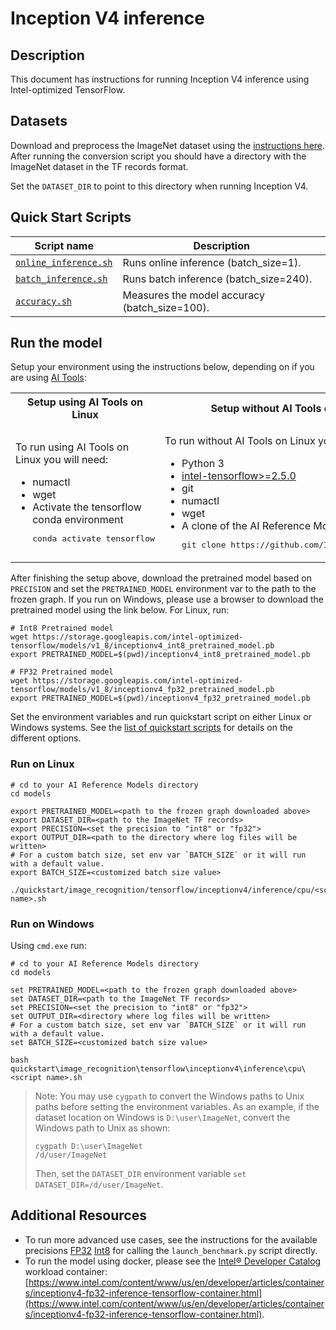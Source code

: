 <!--- 0. Title -->
# Inception V4 inference

<!-- 10. Description -->
## Description

This document has instructions for running Inception V4 inference using
Intel-optimized TensorFlow.

<!--- 30. Datasets -->
## Datasets

Download and preprocess the ImageNet dataset using the [instructions here](/datasets/imagenet/README.md).
After running the conversion script you should have a directory with the
ImageNet dataset in the TF records format.

Set the `DATASET_DIR` to point to this directory when running Inception V4.

<!--- 40. Quick Start Scripts -->
## Quick Start Scripts

| Script name | Description |
|-------------|-------------|
| [`online_inference.sh`](/quickstart/image_recognition/tensorflow/inceptionv4/inference/cpu/online_inference.sh) | Runs online inference (batch_size=1). |
| [`batch_inference.sh`](/quickstart/image_recognition/tensorflow/inceptionv4/inference/cpu/batch_inference.sh) | Runs batch inference (batch_size=240). |
| [`accuracy.sh`](/quickstart/image_recognition/tensorflow/inceptionv4/inference/cpu/accuracy.sh) | Measures the model accuracy (batch_size=100). |

<!--- 50. AI Tools -->
## Run the model

Setup your environment using the instructions below, depending on if you are
using [AI Tools](/docs/general/tensorflow/AITools.md):

<table>
  <tr>
    <th>Setup using AI Tools on Linux</th>
    <th>Setup without AI Tools on Linux</th>
    <th>Setup without AI Tools on Windows</th>
  </tr>
  <tr>
    <td>
      <p>To run using AI Tools on Linux you will need:</p>
      <ul>
        <li>numactl
        <li>wget
        <li>Activate the tensorflow conda environment
        <pre>conda activate tensorflow</pre>
      </ul>
    </td>
    <td>
      <p>To run without AI Tools on Linux you will need:</p>
      <ul>
        <li>Python 3
        <li><a href="https://pypi.org/project/intel-tensorflow/">intel-tensorflow>=2.5.0</a>
        <li>git
        <li>numactl
        <li>wget
        <li>A clone of the AI Reference Models repo<br />
        <pre>git clone https://github.com/IntelAI/models.git</pre>
      </ul>
    </td>
    <td>
      <p>To run without AI Tools on Windows you will need:</p>
      <ul>
        <li><a href="/docs/general/Windows.md">Intel AI Reference Models on Windows Systems prerequisites</a>
        <li>A clone of the AI Reference Models repo<br />
        <pre>git clone https://github.com/IntelAI/models.git</pre>
      </ul>
    </td>
  </tr>
</table>

After finishing the setup above, download the pretrained model based on `PRECISION` and set the
`PRETRAINED_MODEL` environment var to the path to the frozen graph.
If you run on Windows, please use a browser to download the pretrained model using the link below.
For Linux, run:
```
# Int8 Pretrained model
wget https://storage.googleapis.com/intel-optimized-tensorflow/models/v1_8/inceptionv4_int8_pretrained_model.pb
export PRETRAINED_MODEL=$(pwd)/inceptionv4_int8_pretrained_model.pb

# FP32 Pretrained model
wget https://storage.googleapis.com/intel-optimized-tensorflow/models/v1_8/inceptionv4_fp32_pretrained_model.pb
export PRETRAINED_MODEL=$(pwd)/inceptionv4_fp32_pretrained_model.pb
```

Set the environment variables and run quickstart script on either Linux or Windows systems. See the [list of quickstart scripts](#quick-start-scripts) for details on the different options.

### Run on Linux
```
# cd to your AI Reference Models directory
cd models

export PRETRAINED_MODEL=<path to the frozen graph downloaded above>
export DATASET_DIR=<path to the ImageNet TF records>
export PRECISION=<set the precision to "int8" or "fp32">
export OUTPUT_DIR=<path to the directory where log files will be written>
# For a custom batch size, set env var `BATCH_SIZE` or it will run with a default value.
export BATCH_SIZE=<customized batch size value>

./quickstart/image_recognition/tensorflow/inceptionv4/inference/cpu/<script name>.sh
```

### Run on Windows
Using `cmd.exe` run:
```
# cd to your AI Reference Models directory
cd models

set PRETRAINED_MODEL=<path to the frozen graph downloaded above>
set DATASET_DIR=<path to the ImageNet TF records>
set PRECISION=<set the precision to "int8" or "fp32">
set OUTPUT_DIR=<directory where log files will be written>
# For a custom batch size, set env var `BATCH_SIZE` or it will run with a default value.
set BATCH_SIZE=<customized batch size value>

bash quickstart\image_recognition\tensorflow\inceptionv4\inference\cpu\<script name>.sh
```
> Note: You may use `cygpath` to convert the Windows paths to Unix paths before setting the environment variables. 
As an example, if the dataset location on Windows is `D:\user\ImageNet`, convert the Windows path to Unix as shown:
> ```
> cygpath D:\user\ImageNet
> /d/user/ImageNet
>```
>Then, set the `DATASET_DIR` environment variable `set DATASET_DIR=/d/user/ImageNet`.

<!--- 90. Resource Links-->
## Additional Resources

* To run more advanced use cases, see the instructions for the available precisions [FP32](fp32/Advanced.md) [Int8](int8/Advanced.md) [<bfloat16 precision>](<bfloat16 advanced readme link>) for calling the `launch_benchmark.py` script directly.
* To run the model using docker, please see the [Intel® Developer Catalog](https://www.intel.com/content/www/us/en/developer/tools/software-catalog/containers.html)
  workload container:<br />
  [https://www.intel.com/content/www/us/en/developer/articles/containers/inceptionv4-fp32-inference-tensorflow-container.html](https://www.intel.com/content/www/us/en/developer/articles/containers/inceptionv4-fp32-inference-tensorflow-container.html).

